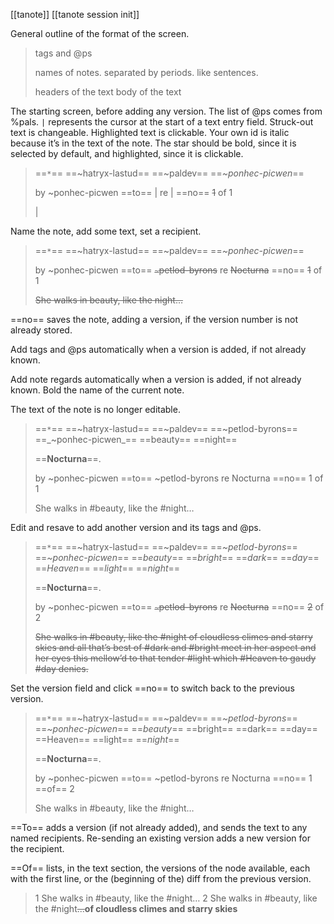 [[tanote]] [[tanote session init]]

General outline of the format of the screen.

> tags and @ps
> 
> names of notes.  separated by periods.  like sentences.
> 
> headers of the text
> body of the text

The starting screen, before adding any version.  The list of @ps comes from %pals.  `|` represents the cursor at the start of a text entry field.  Struck-out text is changeable.  Highlighted text is clickable.  Your own id is italic because it’s in the text of the note.  The star should be bold, since it is selected by default, and highlighted, since it is clickable.

> ==`*`== ==~hatryx-lastud== ==~paldev== ==_~ponhec-picwen_==
> 
> 
> 
> by ~ponhec-picwen 
> ==to== |
> re |
> ==no== ~~1~~ of 1
> 
> |

Name the note, add some text, set a recipient.

> ==`*`== ==~hatryx-lastud== ==~paldev== ==_~ponhec-picwen_==
> 
> 
> 
> by ~ponhec-picwen 
> ==to== ~~`~`petlod-byrons~~
> re ~~Nocturna~~
> ==no== ~~1~~ of 1
> 
> ~~She walks in beauty, like the night…~~

==no== saves the note, adding a version, if the version number is not already stored.

Add tags and @ps automatically when a version is added, if not already known.

Add note regards automatically when a version is added, if not already known.  Bold the name of the current note.

The text of the note is no longer editable.

> ==`*`== ==~hatryx-lastud== ==~paldev== ==~petlod-byrons== ==_~ponhec-picwen_== ==beauty== ==night==
> 
> ==**Nocturna**==.
> 
> by ~ponhec-picwen 
> ==to== ~petlod-byrons
> re Nocturna
> ==no== 1 of 1
> 
> She walks in #beauty, like the #night…

Edit and resave to add another version and its tags and @ps.

> ==`*`== ==~hatryx-lastud== ==~paldev== ==_~petlod-byrons_== ==_~ponhec-picwen_== ==_beauty_== ==_bright_== ==_dark_== ==_day_== ==_Heaven_== ==_light_== ==_night_==
> 
> ==**Nocturna**==.
> 
> by ~ponhec-picwen 
> ==to== ~~`~`petlod-byrons~~
> re ~~Nocturna~~
> ==no== ~~2~~ of 2
> 
> ~~She walks in #beauty, like the #night 
> of cloudless climes and starry skies
> and all that’s best of #dark and #bright
> meet in her aspect and her eyes
> this mellow’d to that tender #light
> which #Heaven to gaudy #day denies.~~

Set the version field and click ==no== to switch back to the previous version.

> ==`*`== ==~hatryx-lastud== ==~paldev== ==_~petlod-byrons_== ==_~ponhec-picwen_== ==_beauty_== ==bright== ==dark== ==day== ==Heaven== ==light== ==_night_==
> 
> ==**Nocturna**==.
> 
> by ~ponhec-picwen 
> ==to== ~petlod-byrons
> re Nocturna
> ==no== 1 ==of== 2
> 
> She walks in #beauty, like the #night…

==To== adds a version (if not already added), and sends the text to any named recipients.  Re-sending an existing version adds a new version for the recipient.

==Of== lists, in the text section, the versions of the node available, each with the first line, or the (beginning of the) diff from the previous version.

> 1 She walks in #beauty, like the #night…
> 2 She walks in #beauty, like the #night~~...~~**of cloudless climes and starry skies**

